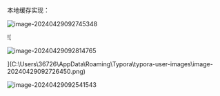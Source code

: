 本地缓存实现：

   ![image-20240429092745348](C:\Users\36726\AppData\Roaming\Typora\typora-user-images\image-20240429092745348.png)

![

![image-20240429092814765](C:\Users\36726\AppData\Roaming\Typora\typora-user-images\image-20240429092814765.png)

](C:\Users\36726\AppData\Roaming\Typora\typora-user-images\image-20240429092726450.png)

![image-20240429092541543](C:\Users\36726\AppData\Roaming\Typora\typora-user-images\image-20240429092541543.png)
